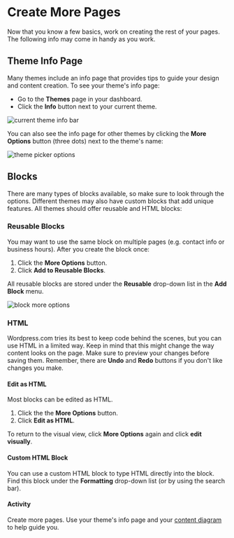 # Create More Pages
Now that you know a few basics, work on creating the rest of your pages. The following info may come in handy as you work.

## Theme Info Page
Many themes include an info page that provides tips to guide your design and content creation. To see your theme's info page:
- Go to the **Themes** page in your dashboard.
- Click the **Info** button next to your current theme.

<img src="{{site.baseurl}}/img/wordpress/theme_current.png" alt="current theme info bar">

You can also see the info page for other themes by clicking the **More Options** button (three dots) next to the theme's name:

<img src="{{site.baseurl}}/img/wordpress/theme_picker-options.png" alt="theme picker options">

## Blocks
There are many types of blocks available, so make sure to look through the options. Different themes may also have custom blocks that add unique features. All themes should offer reusable and HTML blocks:

### Reusable Blocks
You may want to use the same block on multiple pages (e.g. contact info or business hours). After you create the block once:
1. Click the **More Options** button.
1. Click **Add to Reusable Blocks**.

All reusable blocks are stored under the **Reusable** drop-down list in the **Add Block** menu.

<img src="{{site.baseurl}}/img/wordpress/block-more-options.png" alt="block more options">

### HTML
Wordpress.com tries its best to keep code behind the scenes, but you can use HTML in a limited way. Keep in mind that this might change the way content looks on the page. Make sure to preview your changes before saving them. Remember, there are **Undo** and **Redo** buttons if you don't like changes you make.

#### Edit as HTML
Most blocks can be edited as HTML.
1. Click the the **More Options** button.
1. Click **Edit as HTML**.

To return to the visual view, click **More Options** again and click **edit visually**.

#### Custom HTML Block
You can use a custom HTML block to type HTML directly into the block. Find this block under the **Formatting** drop-down list (or by using the search bar).

#### Activity
Create more pages. Use your theme's info page and your [content diagram]({{site.baseurl}}/modules/plan/organizing-content/) to help guide you.
